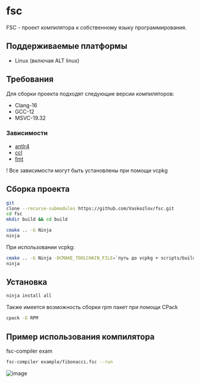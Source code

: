 # fsc

FSC - проект компилятора к собственному языку программирования.

## Поддерживаемые платформы

- Linux (включая ALT linux)

## Требования

Для сборки проекта подходят следующие версии компиляторов:

- Clang-16
- GCC-12
- MSVC-19.32

### Зависимости

- [antlr4](https://www.antlr.org)
- [ccl](https://github.com/Vaskozlov/ccl-project)
- [fmt](https://github.com/fmtlib/fmt)

! Все зависимости могут быть установлены при помощи vcpkg

## Сборка проекта

```bash
git
clone --recurse-submodules https://github.com/Vaskozlov/fsc.git
cd fsc
mkdir build && cd build
```

```bash
cmake .. -G Ninja
ninja
```

При использовании vcpkg:

```bash
cmake .. -G Ninja -DCMAKE_TOOLCHAIN_FILE=`путь до vcpkg + scripts/buildsystems/vcpkg.cmake`
ninja
```

## Установка

```bash
ninja install all
```

Также имеется возможность сборки rpm пакет при помощи CPack

```bash
cpack -G RPM
```

## Пример использования компилятора

fsc-compiler exam

```bash
fsc-compiler example/fibonacci.fsc --run
```

![image](https://user-images.githubusercontent.com/46150969/228610779-734de800-f0b8-43db-96b3-4730b584a48e.png)

